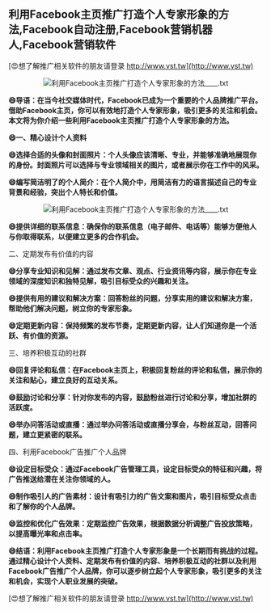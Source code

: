 ## **利用Facebook主页推广打造个人专家形象的方法,Facebook自动注册,Facebook营销机器人,Facebook营销软件**

[😍想了解推广相关软件的朋友请登录 http://www.vst.tw](http://www.vst.tw)

 <center><img src="https://vst.tw/MP4/tuiguang/png/1.png" alt="利用Facebook主页推广打造个人专家形象的方法____.txt"></center>

**😄导语：在当今社交媒体时代，Facebook已成为一个重要的个人品牌推广平台。借助Facebook主页，你可以有效地打造个人专家形象，吸引更多的关注和机会。本文将为你介绍一些利用Facebook主页推广打造个人专家形象的方法。**

**😄一、精心设计个人资料**

**😄选择合适的头像和封面照片：个人头像应该清晰、专业，并能够准确地展现你的身份。封面照片可以选择与专业领域相关的图片，或者展示你在工作中的风采。**

**😄编写简洁明了的个人简介：在个人简介中，用简洁有力的语言描述自己的专业背景和经验，突出个人特长和价值。**

 <center><img src="https://vst.tw/MP4/tuiguang/png/7.png" alt="利用Facebook主页推广打造个人专家形象的方法____.txt"></center>

**😄提供详细的联系信息：确保你的联系信息（电子邮件、电话等）能够方便他人与你取得联系，以便建立更多的合作机会。**

二、定期发布有价值的内容

**😄分享专业知识和见解：通过发布文章、观点、行业资讯等内容，展示你在专业领域的深度知识和独特见解，吸引目标受众的兴趣和关注。**

**😄提供有用的建议和解决方案：回答粉丝的问题，分享实用的建议和解决方案，帮助他们解决问题，树立你的专家形象。**

**😄定期更新内容：保持频繁的发布节奏，定期更新内容，让人们知道你是一个活跃、有价值的资源。**

三、培养积极互动的社群

**😄回复评论和私信：在Facebook主页上，积极回复粉丝的评论和私信，展示你的关注和贴心，建立良好的互动关系。**

**😄鼓励讨论和分享：针对你发布的内容，鼓励粉丝进行讨论和分享，增加社群的活跃度。**

**😄举办问答活动或直播：通过举办问答活动或直播分享会，与粉丝互动，回答问题，建立更紧密的联系。**

四、利用Facebook广告推广个人品牌

**😄设定目标受众：通过Facebook广告管理工具，设定目标受众的特征和兴趣，将广告推送给潜在关注你领域的人。**

**😄制作吸引人的广告素材：设计有吸引力的广告文案和图片，吸引目标受众点击和了解你的个人品牌。**

**😄监控和优化广告效果：定期监控广告效果，根据数据分析调整广告投放策略，以提高曝光率和点击率。**

**😄结语：利用Facebook主页推广打造个人专家形象是一个长期而有挑战的过程。通过精心设计个人资料、定期发布有价值的内容、培养积极互动的社群以及利用Facebook广告推广个人品牌，你可以逐步树立起个人专家形象，吸引更多的关注和机会，实现个人职业发展的突破。**

[😍想了解推广相关软件的朋友请登录 http://www.vst.tw](http://www.vst.tw)



